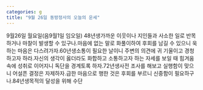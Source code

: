 ```yaml
---
categories: g
title: "9월 26일 동방정사의 오늘의 운세"
---
```

9월26일 월요일(음9월1일 임오일) 48년생가까운 이웃이나 지인들과 사소한 일로 반목하거나 마찰이 발생할 수 있구나.마음에 없는 말로 화풀이하여 후회를 남길 수 있으니 욱하는 마음은 다스려가자.60년생소통이 필요한 날이니 주변의 의견에 귀 기울이고 경청하고자 하라.자신의 생각이 옳더라도 화합하고 소통하고자 하는 자세를 보일 때 힘겨움 속에 성취로 이어지니 독단을 경계토록 하자.72년생사전 조사를 해보고 실행함이 맞으니 어설픈 결정은 자제하자.급한 마음으로 행한 것은 후회를 부르니 신중함이 필요하구나.84년생목적의 달성을 위해 수단